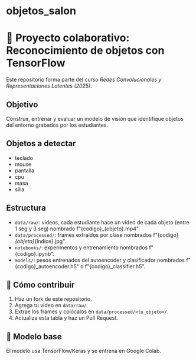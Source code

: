 # objetos_salon
# 🧠 Proyecto colaborativo: Reconocimiento de objetos con TensorFlow

Este repositorio forma parte del curso *Redes Convolucionales y Representaciones Latentes (2025)*.

## Objetivo
Construir, entrenar y evaluar un modelo de visión que identifique objetos del entorno grabados por los estudiantes.
## Objetos a detectar
* teclado
* mouse
* pantalla
* cpu
* masa
* silla

## Estructura
- `data/raw/`: videos, cada estudiante hace un video de cada objeto  (entre 1 seg y 3 seg) nombrado f"{codigo}_{objeto}.mp4".
- `data/processed/`: frames extraídos por clase nombrados f"{codigo}_{objeto}_{indice}.jpg".
- `notebooks/`: experimentos y entrenamiento nombrados f"{codigo}.ipynb".
- `models/`: pesos entrenados del autoencoder y clasificador nombrados f"{codigo}_autoencoder.h5" o f"{codigo}_classifier.h5".


## 🚀 Cómo contribuir
1. Haz un fork de este repositorio.
2. Agrega tu video en `data/raw/`.
3. Extrae los frames y colócalos en `data/processed/<tu_objeto>/`.
4. Actualiza esta tabla y haz un Pull Request.

## 🧠 Modelo base
El modelo usa TensorFlow/Keras y se entrena en Google Colab.
